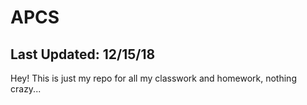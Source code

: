 # APCS

Last Updated: 12/15/18
------------------------------------------------------------------------------------------------------------------------------------------
Hey! This is just my repo for all my classwork and homework, nothing crazy...
